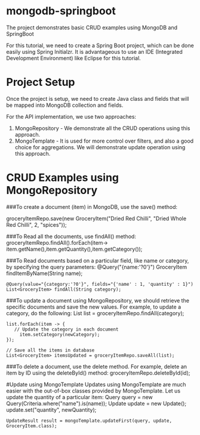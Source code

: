 # mongodb-springboot
The project demonstrates basic CRUD examples using MongoDB and SpringBoot

For this tutorial, we need to create a Spring Boot project, which can be done easily using Spring Initialzr. It is advantageous to use an IDE (Integrated Development Environment) like Eclipse for this tutorial.

# Project Setup
Once the project is setup, we need to create Java class and fields that will be mapped into MongoDB collection and fields.

For the API implementation, we use two approaches:
1. MongoRepository - We demonstrate all the CRUD operations using this approach.
2. MongoTemplate - It is used for more control over filters, and also a good choice for aggregations. We will demonstrate update operation using this approach.

# CRUD Examples using MongoRepository
###To create a document (item) in MongoDB, use the save() method:

  groceryItemRepo.save(new GroceryItem("Dried Red Chilli", "Dried Whole Red Chilli", 2, "spices"));
  
###To Read all the documents, use findAll() method:
  groceryItemRepo.findAll().forEach(item-> item.getName(),item.getQuantity(),item.getCategory());
  
###To Read documents based on a particular field, like name or category, by specifying the query parameters:
  @Query("{name:'?0'}")
	GroceryItem findItemByName(String name);
	
	@Query(value="{category:'?0'}", fields="{'name' : 1, 'quantity' : 1}")
	List<GroceryItem> findAll(String category);
  
###To update a document using MongoRepository, we should retrieve the specific documents and save the new values. For example, to update a category, do the following:
  List<GroceryItem> list = groceryItemRepo.findAll(category);
		 
	list.forEach(item -> {
	   // Update the category in each document
		 item.setCategory(newCategory);
	});
		 
	// Save all the items in database
	List<GroceryItem> itemsUpdated = groceryItemRepo.saveAll(list);
  
 ###To delete a document, use the delete method. For example, delete an item by ID using the deleteById() method:
  groceryItemRepo.deleteById(id);
	
 #Update using MongoTemplate 
 Updates using MongoTemplate are much easier with the out-of-box classes provided by MongoTemplate.
 Let us update the quantity of a particular item: 
  Query query = new Query(Criteria.where("name").is(name));
	Update update = new Update();
	update.set("quantity", newQuantity);
		
	UpdateResult result = mongoTemplate.updateFirst(query, update, GroceryItem.class);
  


